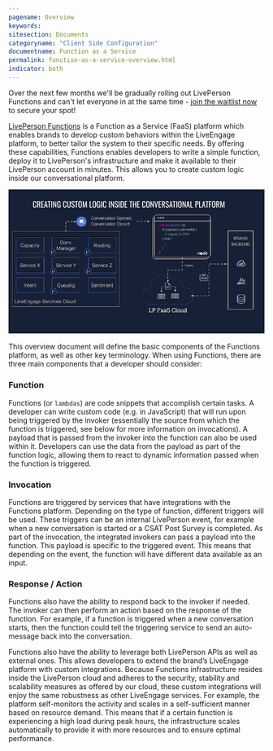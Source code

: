 ```yaml
---
pagename: Overview
keywords:
sitesection: Documents
categoryname: "Client Side Configuration"
documentname: Function as a Service
permalink: function-as-a-service-overview.html
indicator: both
---
```


<div class="important">Over the next few months we'll be gradually rolling out LivePerson Functions and can't let everyone in at the same time - <a href="https://docs.google.com/forms/d/e/1FAIpQLSe6zcY6pkIjE-_7Eh0P15Vg6VCnt2N0LmAfQ8wS1eJ9yQQnQg/viewform">join the waitlist now</a> to secure your spot!</div>

[LivePerson Functions](https://faas.liveperson.net) is a Function as a Service (FaaS) platform which enables brands to develop custom behaviors within the LiveEngage platform, to better tailor the system to their specific needs. By offering these capabilities, Functions enables developers to write a simple function, deploy it to LivePerson's infrastructure and make it available to their LivePerson account in minutes. This allows you to create custom logic inside our conversational platform.

![](img/faas-overview.png)

This overview document will define the basic components of the Functions platform, as well as other key terminology. When using Functions, there are three main components that a developer should consider:

### Function

Functions (or `lambdas`) are code snippets that accomplish certain tasks. A developer can write custom code (e.g. in JavaScript) that will run upon being triggered by the invoker (essentially the source from which the function is triggered, see below for more information on invocations). A payload that is passed from the invoker into the function can also be used within it. Developers can use the data from the payload as part of the function logic, allowing them to react to dynamic information passed when the function is triggered.

### Invocation

Functions are triggered by services that have integrations with the Functions platform. Depending on the type of function, different triggers will be used. These triggers can be an internal LivePerson event, for example when a new conversation is started or a CSAT Post Survey is completed. As part of the invocation, the integrated invokers can pass a payload into the function. This payload is specific to the triggered event. This means that depending on the event, the function will have different data available as an input.

### Response / Action

Functions also have the ability to respond back to the invoker if needed. The invoker can then perform an action based on the response of the function. For example, if a function is triggered when a new conversation starts, then the function could tell the triggering service to send an auto-message back into the conversation.

Functions also have the ability to leverage both LivePerson APIs as well as external ones. This allows developers to extend the brand’s LiveEngage platform with custom integrations. Because Functions infrastructure resides inside the LivePerson cloud and adheres to the security, stability and scalability measures as offered by our cloud, these custom integrations will enjoy the same robustness as other LiveEngage services. For example, the platform self-monitors the activity and scales in a self-sufficient manner based on resource demand. This means that if a certain function is experiencing a high load during peak hours, the infrastructure scales automatically to provide it with more resources and to ensure optimal performance.
